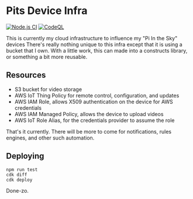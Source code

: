 # Pits Device Infra

[![Node.js CI](https://github.com/philcali/pits-infra/actions/workflows/node.js.yml/badge.svg)](https://github.com/philcali/pits-infra/actions/workflows/node.js.yml)
[![CodeQL](https://github.com/philcali/pits-infra/actions/workflows/codeql-analysis.yml/badge.svg)](https://github.com/philcali/pits-infra/actions/workflows/codeql-analysis.yml)

This is currently my cloud infrastructure to influence my "Pi In the Sky" devices
There's really nothing unique to this infra except that it is using a bucket that
I own. With a little work, this can made into a constructs library, or something
a bit more reusable.

## Resources

- S3 bucket for video storage
- AWS IoT Thing Policy for remote control, configuration, and updates
- AWS IAM Role, allows X509 authentication on the device for AWS credentials
- AWS IAM Managed Policy, allows the device to upload videos
- AWS IoT Role Alias, for the credentials provider to assume the role

That's it currently. There will be more to come for notifications, rules engines,
and other such automation.

## Deploying

```
npm run test
cdk diff
cdk deploy
```

Done-zo.